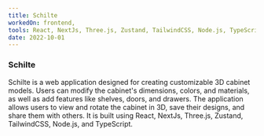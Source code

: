 ```yaml
---
title: Schilte
workedOn: frontend,
tools: React, NextJs, Three.js, Zustand, TailwindCSS, Node.js, TypeScript
date: 2022-10-01
---
```


### Schilte

Schilte is a web application designed for creating customizable 3D cabinet
models. Users can modify the cabinet's dimensions, colors, and materials, as
well as add features like shelves, doors, and drawers. The application allows
users to view and rotate the cabinet in 3D, save their designs, and share them
with others. It is built using React, NextJs, Three.js, Zustand, TailwindCSS,
Node.js, and TypeScript.
